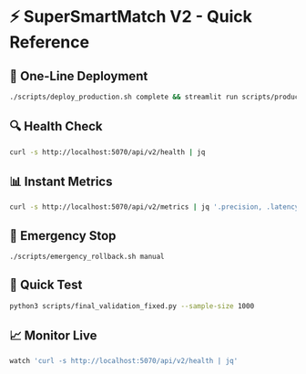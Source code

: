 # ⚡ SuperSmartMatch V2 - Quick Reference

## 🚀 One-Line Deployment
```bash
./scripts/deploy_production.sh complete && streamlit run scripts/production_monitor.py
```

## 🔍 Health Check
```bash
curl -s http://localhost:5070/api/v2/health | jq
```

## 📊 Instant Metrics
```bash
curl -s http://localhost:5070/api/v2/metrics | jq '.precision, .latency_p95, .roi_current'
```

## 🚨 Emergency Stop
```bash
./scripts/emergency_rollback.sh manual
```

## 🧪 Quick Test
```bash
python3 scripts/final_validation_fixed.py --sample-size 1000
```

## 📈 Monitor Live
```bash
watch 'curl -s http://localhost:5070/api/v2/health | jq'
```
